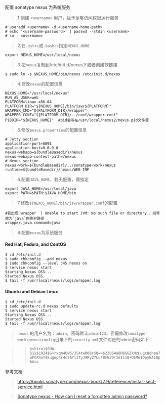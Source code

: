 配置 sonatype nexus 为系统服务

>1.创建 `<username>` 用户，赋予足够访问权限运行服务

```
# useradd <username> -d <username-home-path>
# echo '<username-password>' | passwd --stdin <username>
# su - <username>
```

>2.在`.zshrc`或`.bashrc`指定`NEXUS_HOME`

```
export NEXUS_HOME=/usr/local/nexus
```

>3.把`nexus`复制到/etc/init.d/nexus下或者创建软链接

```
$ sudo ln -s $NEXUS_HOME/bin/nexus /etc/init.d/nexus
```

>4.修改`nexus`的配置信息

```
NEXUS_HOME="/usr/local/nexus"  
RUN_AS_USER=web  
PLATFORM=linux-x86-64  
PLATFORM_DIR="${NEXUS_HOME}/bin/jsw/${PLATFORM}"  
WRAPPER_CMD="${PALTFORM_DIR}/wrapper"  
WRAPPER_CONF="${PLATFORM_DIR}/../conf/wrapper.conf"  
PIDDIR="${NEXUS_HOME}"  #pid会写在/usr/local/nexus2/nexus.pid文件里  
```

>5.修改`nexus.properties`的配置信息

```
# Jetty section
application-port=8091                             
application-host=0.0.0.0
nexus-webapp=${bundleBasedir}/nexus
nexus-webapp-context-path=/nexus
# Nexus section
nexus-work=${bundleBasedir}/../sonatype-work/nexus
runtime=${bundleBasedir}/nexus/WEB-INF
```

>6.配置`JAVA_HOME`，若无配置，需指定

```
export JAVA_HOME=/usr/local/java
export PATH=$PATH:$JAVA_HOME/bin
```


>7.修改`${NEXUS_HOME}/bin/jsw/wrapper.conf`的配置

```
#若出现 wrapper  | Unable to start JVM: No such file or directory ，则修改为`java`的绝对路径
wrapper.java.command=java
```

>8.配置`nexus`为系统服务

#### Red Hat, Fedora, and CentOS

```
$ cd /etc/init.d
$ sudo chkconfig --add nexus
$ sudo chkconfig --level 345 nexus on
$ service nexus start
Starting Nexus OSS...
Started Nexus OSS.
$ tail -f /usr/local/nexus/logs/wrapper.log
```

#### Ubuntu and Debian Linux

```
$ cd /etc/init.d
$ sudo update-rc.d nexus defaults
$ service nexus start
Starting Nexus OSS...
Started Nexus OSS.
$ tail -f /usr/local/nexus/logs/wrapper.log

```

> `nexus` 的用户名为：`admin`，密码默认`admin123`，但需修改`sonatype-work\nexus\config`目录下的`security.xml`文件对应的`admin`密码如下：

>>`$shiro1$SHA-512$1024$G+rxqm4Qw5/J54twR6BrSQ==$2ZUS4aBHbGGZkNzLugcQqhea7uPOXhoY4kugop4r4oSAYlJTyJ9RyZYLuFBmNzDr16Ii1Q+O6Mn1QpyBA1QphA==`

参考文档:

>https://books.sonatype.com/nexus-book/2.9/reference/install-sect-service.html

>[Sonatype nexus - How can I reset a forgotten admin password?](https://support.sonatype.com/hc/en-us/articles/213465508-How-can-I-reset-a-forgotten-admin-password-#post_33718407)
